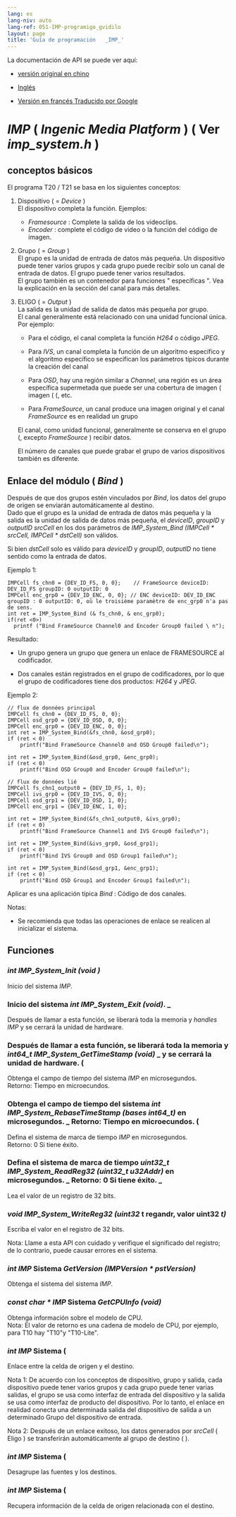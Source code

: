 ```yaml
---
lang: es
lang-niv: auto
lang-ref: 051-IMP-programigo_gvidilo
layout: page
title: 'Guía de programación   _IMP_'
---
```



La documentación de API se puede ver aquí:   
* [  versión original en chino  ](../../zh/includes.zh/html/)  


* [  Inglés  ](../../en/includes.en/html/)  


* [  Versión en francés Traducido por Google  ](../../fr/includes.fr/html/)  




# _IMP_   \(  _Ingenic Media Platform_  \)   \( Ver   _imp\_system.h_  \)

## conceptos básicos
El programa T20 / T21 se basa en los siguientes conceptos:  
 1. Dispositivo   \( =  _Device_  \)    
 El dispositivo completa la función. Ejemplos:  
       *    _Framesource_ : Complete la salida de los videoclips.  
       *    _Encoder_ : complete el código de video o la función del código de imagen.  
 2. Grupo   \( =  _Group_  \)    
 El grupo es la unidad de entrada de datos más pequeña. Un dispositivo puede tener varios grupos y cada grupo puede recibir solo un canal de entrada de datos. El grupo puede tener varios resultados.   
      El grupo también es un contenedor para funciones   " específicas  ". Vea la explicación en la sección del canal para más detalles.  
 3. ELIGO   \( =  _Output_  \)    
 La salida es la unidad de salida de datos más pequeña por grupo.    
 El canal generalmente está relacionado con una unidad funcional única.    
 Por ejemplo:   
     -  Para el código, el canal completa la función   _H264_   o código   _JPEG_.  


     -  Para   _IVS_, un canal completa la función de un algoritmo específico y el algoritmo específico se especifican los parámetros típicos durante la creación del canal 


     -  Para  _OSD_, hay una región similar a   _Channel_, una región es un área específica supermetada que puede ser una cobertura de imagen   \( imagen   \(   \(, etc.  


     -  Para   _FrameSource_, un canal produce una imagen original y el canal   _FrameSource_   es en realidad un grupo  


    
       El canal, como unidad funcional, generalmente se conserva en el grupo   \(, excepto   _FrameSource_  \) recibir datos.  

    El número de canales que puede grabar el grupo de varios dispositivos también es diferente.

## Enlace del módulo   \(  _Bind_  \)

Después de que dos grupos estén vinculados por   _Bind_, los datos del grupo de origen se enviarán automáticamente al destino.    
 Dado que el grupo es la unidad de entrada de datos más pequeña y la salida es la unidad de salida de datos más pequeña, el   _deviceID_,   _groupID_   y   _outputID_    _srcCell_   en los dos parámetros de   _IMP\_System\_Bind \(IMPCell * srcCell, IMPCell * dstCell\)_   son válidos.    

Si bien   _dstCell_   solo es válido para   _deviceID_   y   _groupID_,   _outputID_   no tiene sentido como la entrada de datos.  

Ejemplo 1: 
```
IMPCell fs_chn0 = {DEV_ID_FS, 0, 0};    // FrameSource deviceID: DEV_ID_FS groupID: 0 outputID: 0
IMPCell enc_grp0 = {DEV_ID_ENC, 0, 0}; // ENC deviceID: DEV_ID_ENC groupID : 0 outputID: 0, où le troisième paramètre de enc_grp0 n'a pas de sens. 
int ret = IMP_System_Bind (& fs_chn0, & enc_grp0);
if(ret <0>)
  printf ("Bind FrameSource Channel0 and Encoder Group0 failed \ n");

```
Resultado:    
 *  Un grupo genera un grupo que genera un enlace de FRAMESOURCE al codificador. 

* Dos canales están registrados en el grupo de codificadores, por lo que el grupo de codificadores tiene dos productos:   _H264_   y   _JPEG_.  



Ejemplo 2:
```
// flux de données principal
IMPCell fs_chn0 = {DEV_ID_FS, 0, 0};
IMPCell osd_grp0 = {DEV_ID_OSD, 0, 0};
IMPCell enc_grp0 = {DEV_ID_ENC, 0, 0};
int ret = IMP_System_Bind(&fs_chn0, &osd_grp0);
if (ret < 0)
    printf("Bind FrameSource Channel0 and OSD Group0 failed\n");

int ret = IMP_System_Bind(&osd_grp0, &enc_grp0);
if (ret < 0)
    printf("Bind OSD Group0 and Encoder Group0 failed\n");

// flux de données lié 
IMPCell fs_chn1_output0 = {DEV_ID_FS, 1, 0};
IMPCell ivs_grp0 = {DEV_ID_IVS, 0, 0};
IMPCell osd_grp1 = {DEV_ID_OSD, 1, 0};
IMPCell enc_grp1 = {DEV_ID_ENC, 1, 0};

int ret = IMP_System_Bind(&fs_chn1_output0, &ivs_grp0);
if (ret < 0)
    printf("Bind FrameSource Channel1 and IVS Group0 failed\n");

int ret = IMP_System_Bind(&ivs_grp0, &osd_grp1);
if (ret < 0)
    printf("Bind IVS Group0 and OSD Group1 failed\n");

int ret = IMP_System_Bind(&osd_grp1, &enc_grp1);
if (ret < 0)
    printf("Bind OSD Group1 and Encoder Group1 failed\n");
```
Aplicar es una aplicación típica   _Bind_ : Código de dos canales.  

Notas:  
  *   Se recomienda que todas las operaciones de enlace se realicen al inicializar el sistema.  

## Funciones

### _int IMP\_System\_Init \(void \)_
Inicio del sistema   _IMP_.  
### Inicio del sistema _int IMP\_System\_Exit \(void\)_. \_

Después de llamar a esta función, se liberará toda la memoria y   _handles_   _IMP_   y se cerrará la unidad de hardware.  

### Después de llamar a esta función, se liberará toda la memoria y _int64\_t IMP\_System\_GetTimeStamp \(void\)_ \_ y se cerrará la unidad de hardware.  \(

Obtenga el campo de tiempo del sistema   _IMP_   en microsegundos.    
 Retorno: Tiempo en microecundos. 

### Obtenga el campo de tiempo del sistema _int IMP\_System\_RebaseTimeStamp \(bases int64\_t\)_ en microsegundos. \_ Retorno: Tiempo en microecundos.  \(
Defina el sistema de marca de tiempo   _IMP_   en microsegundos.    
 Retorno: 0 Si tiene éxito. 

### Defina el sistema de marca de tiempo _uint32\_t IMP\_System\_ReadReg32 \(uint32\_t u32Addr\)_ en microsegundos. \_ Retorno: 0 Si tiene éxito. \_

Lea el valor de un registro de 32 bits.  

### _void IMP\_System\_WriteReg32 \(uint32_  t regandr, valor uint32  _t\)_
Escriba el valor en el registro de 32 bits.  

Nota: Llame a esta API con cuidado y verifique el significado del registro; de lo contrario, puede causar errores en el sistema.

### _int IMP_  Sistema  _GetVersion \(IMPVersion * pstVersion\)_

Obtenga el sistema del sistema   _IMP_.  

### _const char * IMP_  Sistema  _GetCPUInfo \(void\)_
Obtenga información sobre el modelo de CPU.  
Nota: El valor de retorno es una cadena de modelo de CPU, por ejemplo, para T10 hay "T10"y "T10-Lite".

### _int IMP_  Sistema   \(

Enlace entre la celda de origen y el destino.

Nota 1: De acuerdo con los conceptos de dispositivo, grupo y salida, cada dispositivo puede tener varios grupos y cada grupo puede tener varias salidas, el grupo se usa como interfaz de entrada del dispositivo y la salida se usa como interfaz de producto del dispositivo. Por lo tanto, el enlace en realidad conecta una determinada salida del dispositivo de salida a un determinado Grupo del dispositivo de entrada.

Nota 2: Después de un enlace exitoso, los datos generados por   _srcCell_   (  Eligo  )   se transferirán automáticamente al grupo de destino   (   ).  

### _int IMP_  Sistema   \(
Desagrupe las fuentes y los destinos. 

### _int IMP_  Sistema   \(

Recupera información de la celda de origen relacionada con el destino.

